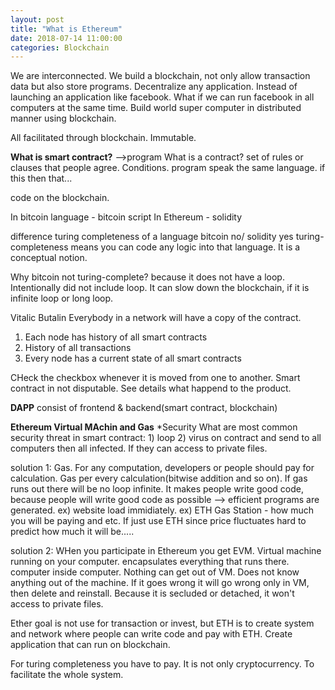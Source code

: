 ```yaml
---
layout: post
title: "What is Ethereum"
date: 2018-07-14 11:00:00
categories: Blockchain
---
```


We are interconnected. We build a blockchain, not only allow transaction data but also store programs.
Decentralize any application.
Instead of launching an application like facebook. What if we can run facebook in all computers at the same time. Build world super computer in distributed manner using blockchain. 

All facilitated through blockchain. Immutable.

**What is smart contract?**
-->program
What is a contract? set of rules or clauses that people agree. Conditions.
program speak the same language. if this then that...

code on the blockchain.

In bitcoin language - bitcoin script
In Ethereum - solidity

difference
turing completeness of a language
bitcoin no/ solidity yes
turing-completeness means you can code any logic into that language. It is a conceptual notion.

Why bitcoin not turing-complete? because it does not have a loop. Intentionally did not include loop. It can slow down the blockchain, if it is infinite loop or long loop.

Vitalic Butalin
Everybody in a network will have a copy of  the contract. 

1. Each node has history of all smart contracts
2. History of all transactions
3. Every node has a current state of all smart contracts

CHeck the checkbox whenever it is moved from one to another. Smart contract in not disputable. See details what happend to the product. 

**DAPP**
consist of frontend & backend(smart contract, blockchain)

**Ethereum Virtual MAchin and Gas**
*Security
What are most common security threat in smart contract: 1) loop 2) virus on contract and send to all computers then all infected. If they can access to private files.

solution 1: Gas. For any computation, developers or people should pay for calculation. Gas per every calculation(bitwise addition and so on). If gas runs out there will be no loop infinite. It makes people write good code, because people will write good code as possible --> efficient programs are generated. 
ex) website load immidiately. 
ex) ETH Gas Station - how much you will be paying and etc.
If just use ETH since price fluctuates hard to predict how much it will be.....


solution 2: WHen you participate in Ethereum you get EVM. Virtual machine running on your computer. encapsulates everything that runs there. computer inside computer. Nothing can get out of VM. Does not know anything out of the machine. If it goes wrong it will go wrong only in VM, then delete and reinstall. 
Because it is secluded or detached, it won't access to private files. 


Ether goal is not use for transaction or invest, but ETH is to create system and network where people can write code and pay with ETH. Create application that can run on blockchain. 

For turing completeness you have to pay. It is not only cryptocurrency. To facilitate the whole system. 